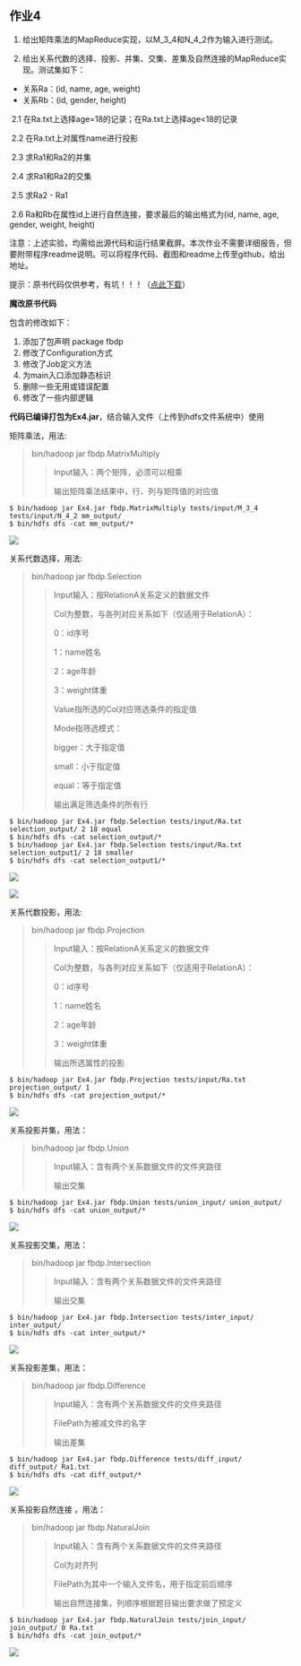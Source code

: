 ## 作业4



1. 给出矩阵乘法的MapReduce实现，以M_3_4和N_4_2作为输入进行测试。

2. 给出关系代数的选择、投影、并集、交集、差集及自然连接的MapReduce实现。测试集如下：

- 关系Ra：(id, name, age, weight)
- 关系Rb：(id, gender, height)

​	2.1 在Ra.txt上选择age=18的记录；在Ra.txt上选择age<18的记录

​	2.2 在Ra.txt上对属性name进行投影

​	2.3 求Ra1和Ra2的并集

​	2.4 求Ra1和Ra2的交集

​	2.5 求Ra2 - Ra1

​	2.6 Ra和Rb在属性id上进行自然连接，要求最后的输出格式为(id, name, age, gender, weight, height)

注意：上述实验，均需给出源代码和运行结果截屏。本次作业不需要详细报告，但要附带程序readme说明。可以将程序代码、截图和readme上传至github，给出地址。

提示：原书代码仅供参考，有坑！！！（[点此下载](http://pasa-bigdata.nju.edu.cn/booksourcecode/booksourcecode.zip)）

**魔改原书代码**

包含的修改如下：

1. 添加了包声明 package fbdp
2. 修改了Configuration方式
3. 修改了Job定义方法
4. 为main入口添加静态标识
5. 删除一些无用或错误配置
6. 修改了一些内部逻辑

**代码已编译打包为Ex4.jar**，结合输入文件（上传到hdfs文件系统中）使用

矩阵乘法，用法:

> bin/hadoop jar <PathToJar> fbdp.MatrixMultiply <InputPathToM1> <InputPathToM2> <OutputPath>
>
> > Input输入：两个矩阵，必须可以相乘
> >
> > 输出矩阵乘法结果中，行、列与矩阵值的对应值

```shell
$ bin/hadoop jar Ex4.jar fbdp.MatrixMultiply tests/input/M_3_4 tests/input/N_4_2 mm_output/
$ bin/hdfs dfs -cat mm_output/*
```

![](pics/1.png)

关系代数选择，用法:

> bin/hadoop jar <PathToJar> fbdp.Selection <InputPath> <OutputPath> <Col> <Value> <Mode>
>
> > Input输入：按RelationA关系定义的数据文件
> >
> > Col为整数，与各列对应关系如下（仅适用于RelationA）：
> >
> > 0：id序号
> >
> > 1：name姓名
> >
> > 2：age年龄
> >
> > 3：weight体重
> >
> > Value指所选的Col对应筛选条件的指定值
> >
> > Mode指筛选模式：
> >
> > bigger：大于指定值
> >
> > small：小于指定值
> >
> > equal：等于指定值
> >
> > 输出满足筛选条件的所有行

```shell
$ bin/hadoop jar Ex4.jar fbdp.Selection tests/input/Ra.txt selection_output/ 2 18 equal
$ bin/hdfs dfs -cat selection_output/*
$ bin/hadoop jar Ex4.jar fbdp.Selection tests/input/Ra.txt selection_output1/ 2 18 smaller
$ bin/hdfs dfs -cat selection_output1/*
```

![](pics/2.png)

![](pics/3.png)

关系代数投影，用法:

> bin/hadoop jar <PathToJar> fbdp.Projection <InputPath> <OutputPath> <Col>
>
> > Input输入：按RelationA关系定义的数据文件
> >
> > Col为整数，与各列对应关系如下（仅适用于RelationA）：
> >
> > 0：id序号
> >
> > 1：name姓名
> >
> > 2：age年龄
> >
> > 3：weight体重
> >
> > 输出所选属性的投影

```shell
$ bin/hadoop jar Ex4.jar fbdp.Projection tests/input/Ra.txt projection_output/ 1
$ bin/hdfs dfs -cat projection_output/*
```

![](pics/4.png)

关系投影并集，用法：

> bin/hadoop jar <PathToJar> fbdp.Union <InputPath> <OutputPath>
>
> > Input输入：含有两个关系数据文件的文件夹路径
> >
> > 输出交集

```shell
$ bin/hadoop jar Ex4.jar fbdp.Union tests/union_input/ union_output/
$ bin/hdfs dfs -cat union_output/*
```

![](pics/5.png)

关系投影交集，用法：

> bin/hadoop jar <PathToJar> fbdp.Intersection <InputPath> <OutputPath>
>
> > Input输入：含有两个关系数据文件的文件夹路径
> >
> > 输出交集

```shell
$ bin/hadoop jar Ex4.jar fbdp.Intersection tests/inter_input/ inter_output/
$ bin/hdfs dfs -cat inter_output/*
```

![](pics/6.png)

关系投影差集，用法：

> bin/hadoop jar <PathToJar> fbdp.Difference <InputPath> <OutputPath> <FilePath>
>
> > Input输入：含有两个关系数据文件的文件夹路径
> >
> > FilePath为被减文件的名字
> >
> > 输出差集

```shell
$ bin/hadoop jar Ex4.jar fbdp.Difference tests/diff_input/ diff_output/ Ra1.txt
$ bin/hdfs dfs -cat diff_output/*
```

![](pics/7.png)

关系投影自然连接 ，用法：

> bin/hadoop jar <PathToJar> fbdp.NaturalJoin <InputPath> <OutputPath> <Col> <FilePath>
>
> > Input输入：含有两个关系数据文件的文件夹路径
> >
> > Col为对齐列
> >
> > FilePath为其中一个输入文件名，用于指定前后顺序
> >
> > 输出自然连接集，列顺序根据题目输出要求做了预定义

```shell
$ bin/hadoop jar Ex4.jar fbdp.NaturalJoin tests/join_input/ join_output/ 0 Ra.txt
$ bin/hdfs dfs -cat join_output/*
```

![](pics/8.png)